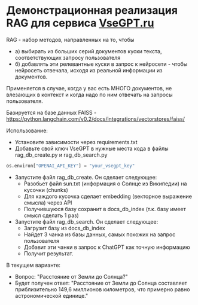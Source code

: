 # Демонстрационная реализация RAG для сервиса [VseGPT.ru](https://vsegpt.ru/)

RAG - набор методов, направленных на то, чтобы 
- а) выбирать из больших серий документов куски текста, соответствующих запросу пользователя
- б) добавлять эти релевантные куски в запрос к нейросети - чтобы нейросеть отвечала, исходя из реальной информации из документов.

Применяется в случае, когда у вас есть МНОГО документов, не влезающих в контекст и когда надо по ним отвечать на запросы пользователя.

Базируется на базе данных FAISS - https://python.langchain.com/v0.2/docs/integrations/vectorstores/faiss/

Использование:
- Установите зависимости через requirements.txt
- Добавьте свой ключ VseGPT в нужные места кода в файлы rag_db_create.py и rag_db_search.py 
```python
os.environ["OPENAI_API_KEY"] = "your_vsegpt_key"
```
- Запустите файл rag_db_create. Он сделает следующее:
  - Разобьет файл sun.txt (информация о Солнце из Википедии) на кусочки (chunks)
  - Для каждого кусочка сделает embedding (векторное выражение смысла) через API
  - Получившуюся базу сохранит в docs_db_index (т.к. базу имеет смысл сделать 1 раз)
- Запустите файл rag_db_search. Он сделает следующее:
  - Загрузит базу из docs_db_index
  - Найдет 3 чанка из базы данных, самых похожих на запрос пользователя
  - Добавит эти чанки в запрос к ChatGPT как точную информацию
  - Получит результат.

В текущем варианте:
- Вопрос: "Расстояние от Земли до Солнца?"
- Будет получен ответ: "Расстояние от Земли до Солнца составляет приблизительно 149,6 миллионов километров, что примерно равно астрономической единице."